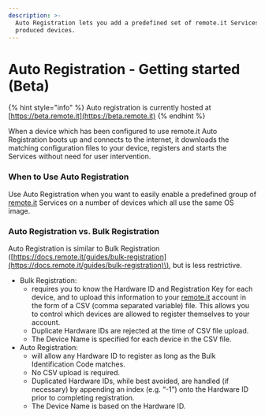 ```yaml
---
description: >-
  Auto Registration lets you add a predefined set of remote.it Services to mass
  produced devices.
---
```


# Auto Registration - Getting started \(Beta\)

{% hint style="info" %}
Auto registration is currently hosted at [https://beta.remote.it](https://beta.remote.it)
{% endhint %}

When a device which has been configured to use remote.it Auto Registration boots up and connects to the internet, it downloads the matching configuration files to your device, registers and starts the Services without need for user intervention.

### When to Use Auto Registration <a id="When-to-Use-Auto-Registration"></a>

 Use Auto Registration when you want to easily enable a predefined group of [remote.it](http://remote.it) Services on a number of devices which all use the same OS image.

### Auto Registration vs. Bulk Registration <a id="Auto-Registration-vs-Bulk-Registration"></a>

Auto Registration is similar to Bulk Registration \([https://docs.remote.it/guides/bulk-registration](https://docs.remote.it/guides/bulk-registration)\), but is less restrictive.

* Bulk Registration:
  *  requires you to know the Hardware ID and Registration Key for each device, and to upload this information to your [remote.it](http://remote.it) account in the form of a CSV \(comma separated variable\) file. This allows you to control which devices are allowed to register themselves to your account.
  * Duplicate Hardware IDs are rejected at the time of CSV file upload.
  * The Device Name is specified for each device in the CSV file.
* Auto Registration:
  *  will allow any Hardware ID to register as long as the Bulk Identification Code matches.
  * No CSV upload is required.
  * Duplicated Hardware IDs, while best avoided, are handled \(if necessary\) by appending an index \(e.g. “-1”\) onto the Hardware ID prior to completing registration.
  * The Device Name is based on the Hardware ID.

